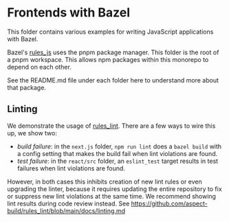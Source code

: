 # Frontends with Bazel

This folder contains various examples for writing JavaScript applications with Bazel.

Bazel's [rules_js] uses the pnpm package manager. This folder is the root of a pnpm workspace.
This allows npm packages within this monorepo to depend on each other.

See the README.md file under each folder here to understand more about that package.

## Linting

We demonstrate the usage of [rules_lint]. There are a few ways to wire this up, we show two:
- *build failure*: in the `next.js` folder, `npm run lint` does a `bazel build` with a config setting that makes the build fail when lint violations are found.
- *test failure*: in the `react/src` folder, an `eslint_test` target results in test failures when lint violations are found.

However, in both cases this inhibits creation of new lint rules or even upgrading the linter, because it requires updating the entire repository to fix or suppress
new lint violations at the same time.
We recommend showing lint results during code review instead.
See <https://github.com/aspect-build/rules_lint/blob/main/docs/linting.md>

[rules_js]: https://docs.aspect.build/rules/aspect_rules_js
[rules_lint]: https://github.com/aspect-build/rules_lint
